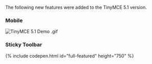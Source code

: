 
The following new features were added to the TinyMCE 5.1 version.

### Mobile

![TinyMCE 5.1 Demo `.gif`]({{site.baseurl}}/images/tiny51_mobile_example.gif)

### Sticky Toolbar

{% include codepen.html id="full-featured" height="750" %}

